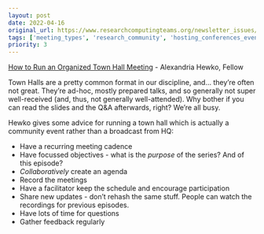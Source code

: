```yaml
---
layout: post
date: 2022-04-16
original_url: https://www.researchcomputingteams.org/newsletter_issues/0118
tags: ['meeting_types', 'research_community', 'hosting_conferences_events']
priority: 3
---
```


<!-- markdownlint-disable MD033 -->
<!-- markdownlint-disable MD041 -->
<!-- markdownlint-disable MD049 -->

[How to Run an Organized Town Hall Meeting](https://fellow.app/blog/meetings/how-to-run-an-organized-town-hall-meeting/) - Alexandria Hewko, Fellow

Town Halls are a pretty common format in our discipline, and… they’re often not great.  They’re ad-hoc, mostly prepared talks, and so generally not super well-received (and, thus, not generally well-attended).  Why bother if you can read the slides and the Q&A afterwards, right?  We’re all busy.

Hewko gives some advice for running a town hall which is actually a community event rather than a broadcast from HQ:

- Have a recurring meeting cadence
- Have focussed objectives - what is the *purpose* of the series?  And of this episode?
- *Collaboratively* create an agenda
- Record the meetings
- Have a facilitator keep the schedule and encourage participation
- Share new updates - don’t rehash the same stuff.  People can watch the recordings for previous episodes.
- Have lots of time for questions
- Gather feedback regularly